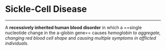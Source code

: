 # Sickle-Cell Disease
---
A **recessively inherited human blood disorder** in which a ==single nucleotide change in the a-globin gene== causes *hemoglobin to aggregate, changing red blood cell shape* and *causing multiple symptoms in afflicted individuals*.